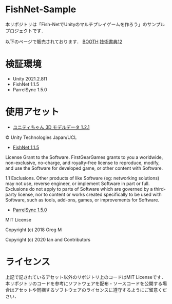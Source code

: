 # FishNet-Sample

本リポジトリは「Fish-NetでUnityのマルチプレイゲームを作ろう」のサンプルプロジェクトです．

以下のページで販売されております．
[BOOTH](https://deniverse.booth.pm/items/3602477)
[技術書典12](https://techbookfest.org/product/5978890134618112?productVariantID=4758962924683264)


# 検証環境

 * Unity 2021.2.8f1
 * FishNet 1.1.5
 * ParrelSync 1.5.0

# 使用アセット

 * [ユニティちゃん 3D モデルデータ 1.2.1](https://unity-chan.com/contents/license_jp/)
 
© Unity Technologies Japan/UCL
 
 * [FishNet 1.1.5](https://github.com/FirstGearGames/FishNet/blob/main/LICENSE.md)
 
License Grant to the Software. FirstGearGames grants to you a worldwide, non-exclusive, no-charge, and royalty-free license to reproduce, 
modify, and use the Software for developed game, or other content with Software.

1.1 Exclusions. Other products of like Software (eg: networking solutions) may not use, reverse engineer, 
or implement Software in part or full. Exclusions do not apply to parts of Software which are governed by a third-party license, 
nor to content or works created specifically to be used with Software, such as tools, add-ons, games, or improvements for Software.
 
 * [ParrelSync 1.5.0](https://github.com/VeriorPies/ParrelSync/blob/master/LICENSE.md)
 
MIT License

Copyright (c) 2018 Greg M

Copyright (c) 2020 Ian and Contributors

# ライセンス
 
上記で記されているアセット以外のリポジトリ上のコードはMIT Licenseです．
本リポジトリのコードを参考にソフトウェアを配布・ソースコードを公開する場合はアセットや同梱するソフトウェアのライセンスに遵守するようにご留意ください．
